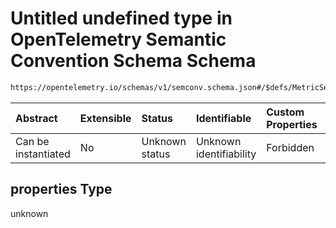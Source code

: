 # Untitled undefined type in OpenTelemetry Semantic Convention Schema Schema

```txt
https://opentelemetry.io/schemas/v1/semconv.schema.json#/$defs/MetricSemanticConvention/properties
```



| Abstract            | Extensible | Status         | Identifiable            | Custom Properties | Additional Properties | Access Restrictions | Defined In                                                                           |
| :------------------ | :--------- | :------------- | :---------------------- | :---------------- | :-------------------- | :------------------ | :----------------------------------------------------------------------------------- |
| Can be instantiated | No         | Unknown status | Unknown identifiability | Forbidden         | Allowed               | none                | [semconv.schema.json\*](../../../schemas/semconv.schema.json "open original schema") |

## properties Type

unknown
